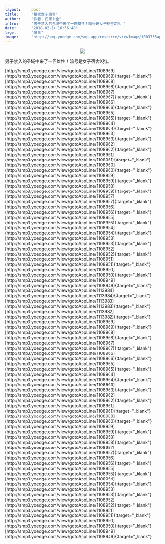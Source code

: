 ```yaml
---
layout:     post
title:      "糟糕女子宿舍"
author:     "作者：氏家卜全"
intro:      "男子禁入的圣域中来了一匹雄性！暗号是女子宿舍X狗。"
date:       "2018-02-14 16:56:48"
tags:       "宿舍"
image:      "http://smp.yoedge.com/smp-app/resource/viewImage/1003755appline.png"
---
```

<div style="text-align: center">
<p><img src="http://smp.yoedge.com/smp-app/resource/viewImage/1003755appline.png"/></p>
</div>
<p class="post-meta">
<span>男子禁入的圣域中来了一匹雄性！暗号是女子宿舍X狗。</span>
</p>
[http://smp3.yoedge.com/view/gotoAppLine/1108969](http://smp3.yoedge.com/view/gotoAppLine/1108969){:target="_blank"}
[http://smp3.yoedge.com/view/gotoAppLine/1108968](http://smp3.yoedge.com/view/gotoAppLine/1108968){:target="_blank"}
[http://smp3.yoedge.com/view/gotoAppLine/1108967](http://smp3.yoedge.com/view/gotoAppLine/1108967){:target="_blank"}
[http://smp3.yoedge.com/view/gotoAppLine/1108966](http://smp3.yoedge.com/view/gotoAppLine/1108966){:target="_blank"}
[http://smp3.yoedge.com/view/gotoAppLine/1108965](http://smp3.yoedge.com/view/gotoAppLine/1108965){:target="_blank"}
[http://smp3.yoedge.com/view/gotoAppLine/1108964](http://smp3.yoedge.com/view/gotoAppLine/1108964){:target="_blank"}
[http://smp3.yoedge.com/view/gotoAppLine/1108963](http://smp3.yoedge.com/view/gotoAppLine/1108963){:target="_blank"}
[http://smp3.yoedge.com/view/gotoAppLine/1108962](http://smp3.yoedge.com/view/gotoAppLine/1108962){:target="_blank"}
[http://smp3.yoedge.com/view/gotoAppLine/1108961](http://smp3.yoedge.com/view/gotoAppLine/1108961){:target="_blank"}
[http://smp3.yoedge.com/view/gotoAppLine/1108960](http://smp3.yoedge.com/view/gotoAppLine/1108960){:target="_blank"}
[http://smp3.yoedge.com/view/gotoAppLine/1108959](http://smp3.yoedge.com/view/gotoAppLine/1108959){:target="_blank"}
[http://smp3.yoedge.com/view/gotoAppLine/1108958](http://smp3.yoedge.com/view/gotoAppLine/1108958){:target="_blank"}
[http://smp3.yoedge.com/view/gotoAppLine/1108957](http://smp3.yoedge.com/view/gotoAppLine/1108957){:target="_blank"}
[http://smp3.yoedge.com/view/gotoAppLine/1108956](http://smp3.yoedge.com/view/gotoAppLine/1108956){:target="_blank"}
[http://smp3.yoedge.com/view/gotoAppLine/1108955](http://smp3.yoedge.com/view/gotoAppLine/1108955){:target="_blank"}
[http://smp3.yoedge.com/view/gotoAppLine/1108954](http://smp3.yoedge.com/view/gotoAppLine/1108954){:target="_blank"}
[http://smp3.yoedge.com/view/gotoAppLine/1108953](http://smp3.yoedge.com/view/gotoAppLine/1108953){:target="_blank"}
[http://smp3.yoedge.com/view/gotoAppLine/1108952](http://smp3.yoedge.com/view/gotoAppLine/1108952){:target="_blank"}
[http://smp3.yoedge.com/view/gotoAppLine/1108951](http://smp3.yoedge.com/view/gotoAppLine/1108951){:target="_blank"}
[http://smp3.yoedge.com/view/gotoAppLine/1108950](http://smp3.yoedge.com/view/gotoAppLine/1108950){:target="_blank"}
[http://smp3.yoedge.com/view/gotoAppLine/1108949](http://smp3.yoedge.com/view/gotoAppLine/1108949){:target="_blank"}
[http://smp3.yoedge.com/view/gotoAppLine/1113984](http://smp3.yoedge.com/view/gotoAppLine/1113984){:target="_blank"}
[http://smp3.yoedge.com/view/gotoAppLine/1113983](http://smp3.yoedge.com/view/gotoAppLine/1113983){:target="_blank"}
[http://smp3.yoedge.com/view/gotoAppLine/1113982](http://smp3.yoedge.com/view/gotoAppLine/1113982){:target="_blank"}
[http://smp3.yoedge.com/view/gotoAppLine/1108969](http://smp3.yoedge.com/view/gotoAppLine/1108969){:target="_blank"}
[http://smp3.yoedge.com/view/gotoAppLine/1108968](http://smp3.yoedge.com/view/gotoAppLine/1108968){:target="_blank"}
[http://smp3.yoedge.com/view/gotoAppLine/1108967](http://smp3.yoedge.com/view/gotoAppLine/1108967){:target="_blank"}
[http://smp3.yoedge.com/view/gotoAppLine/1108966](http://smp3.yoedge.com/view/gotoAppLine/1108966){:target="_blank"}
[http://smp3.yoedge.com/view/gotoAppLine/1108965](http://smp3.yoedge.com/view/gotoAppLine/1108965){:target="_blank"}
[http://smp3.yoedge.com/view/gotoAppLine/1108964](http://smp3.yoedge.com/view/gotoAppLine/1108964){:target="_blank"}
[http://smp3.yoedge.com/view/gotoAppLine/1108963](http://smp3.yoedge.com/view/gotoAppLine/1108963){:target="_blank"}
[http://smp3.yoedge.com/view/gotoAppLine/1108962](http://smp3.yoedge.com/view/gotoAppLine/1108962){:target="_blank"}
[http://smp3.yoedge.com/view/gotoAppLine/1108961](http://smp3.yoedge.com/view/gotoAppLine/1108961){:target="_blank"}
[http://smp3.yoedge.com/view/gotoAppLine/1108960](http://smp3.yoedge.com/view/gotoAppLine/1108960){:target="_blank"}
[http://smp3.yoedge.com/view/gotoAppLine/1108959](http://smp3.yoedge.com/view/gotoAppLine/1108959){:target="_blank"}
[http://smp3.yoedge.com/view/gotoAppLine/1108958](http://smp3.yoedge.com/view/gotoAppLine/1108958){:target="_blank"}
[http://smp3.yoedge.com/view/gotoAppLine/1108957](http://smp3.yoedge.com/view/gotoAppLine/1108957){:target="_blank"}
[http://smp3.yoedge.com/view/gotoAppLine/1108956](http://smp3.yoedge.com/view/gotoAppLine/1108956){:target="_blank"}
[http://smp3.yoedge.com/view/gotoAppLine/1108955](http://smp3.yoedge.com/view/gotoAppLine/1108955){:target="_blank"}
[http://smp3.yoedge.com/view/gotoAppLine/1108954](http://smp3.yoedge.com/view/gotoAppLine/1108954){:target="_blank"}
[http://smp3.yoedge.com/view/gotoAppLine/1108953](http://smp3.yoedge.com/view/gotoAppLine/1108953){:target="_blank"}
[http://smp3.yoedge.com/view/gotoAppLine/1108952](http://smp3.yoedge.com/view/gotoAppLine/1108952){:target="_blank"}
[http://smp3.yoedge.com/view/gotoAppLine/1108951](http://smp3.yoedge.com/view/gotoAppLine/1108951){:target="_blank"}
[http://smp3.yoedge.com/view/gotoAppLine/1108950](http://smp3.yoedge.com/view/gotoAppLine/1108950){:target="_blank"}
[http://smp3.yoedge.com/view/gotoAppLine/1108949](http://smp3.yoedge.com/view/gotoAppLine/1108949){:target="_blank"}


